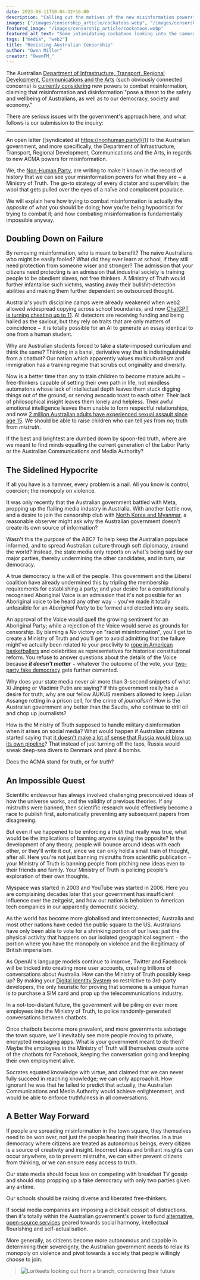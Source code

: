 ```yaml
---
date: 2023-08-11T10:04:32+16:00
description: "Calling out the motives of the new misinformation powers"
images: ["/images/censorship_article/cockatoos.webp", "/images/censorship_article/cockatoos.webp"]
featured_image: "/images/censorship_article/cockatoos.webp"
featured_alt_text: "Some intimidating cockatoos looking into the camera"
tags: ["media", "web2"]
title: "Resisting Australian Censorship"
author: "Owen Miller"
creator: "OwenFM_"
---
```

The Australian [Department of Infrastructure, Transport, Regional Development, Communications and the Arts](https://www.infrastructure.gov.au/) (such obviously connected concerns) is [currently considering](https://www.infrastructure.gov.au/have-your-say/new-acma-powers-combat-misinformation-and-disinformation) new powers to combat misinformation, claiming that misinformation and disinformation "pose a threat to the safety and wellbeing of Australians, as well as to our democracy, society and economy."

There are serious issues with the government's approach here, and what follows is our submission to the inquiry:

----

An open letter ([syndicated at https://nonhuman.party](/)) to the Australian government, and more specifically, the Department of Infrastructure, Transport, Regional Development, Communications and the Arts, in regards to new ACMA powers for misinformation.

We, the [Non-Human Party](/), are writing to make it known in the record of history that we can see your misinformation powers for what they are − a Ministry of Truth. The go-to strategy of every dictator and supervillain; the wool that gets pulled over the eyes of a naïve and complacent populace.

We will explain here how trying to combat misinformation is actually the *opposite* of what you should be doing; how you're being hypocritical for trying to combat it; and how combating misinformation is fundamentally impossible anyway.

## Doubling Down on Failure
By removing misinformation, who is meant to benefit? The naïve Australians who might be easily fooled? What did they ever learn at school, if they still need protection from someone wiser and stronger? The admission that your citizens need protecting is an admission that industrial society is training people to be obedient slaves, not free thinkers. A Ministry of Truth would further infantalise such victims, wasting away their bullshit-detection abilities and making them further dependent on outsourced thought.

Australia's youth discipline camps were already weakened when web2 allowed widespread copying across school boundaries, and now [ChatGPT is turning cheating up to 11](https://www.abc.net.au/news/2023-01-26/chatgpt-sparks-cheating-ethical-concerns-in-schools-universities/101888440). AI detectors are receiving funding and being hailed as the saviour, but they rely on traits that are only matters of coincidence − it is totally possible for an AI to generate an essay identical to one from a human student.

Why are Australian students forced to take a state-imposed curriculum and think the same? Thinking in a banal, derivative way that is indistinguishable from a chatbot? Our nation which apparently values multiculturalism and immigration has a training regime that scrubs out originality and diversity.

Now is a better time than any to train children to become mature adults − free-thinkers capable of setting their own path in life, not mindless automatons whose lack of intellectual depth leaves them stuck digging things out of the ground, or serving avocado toast to each other. Their lack of philosophical insight leaves them lonely and helpless. Their awful emotional intelligence leaves them unable to form respectful relationships, and now [2 million Australian adults have experienced sexual assault since age 15](https://www.aihw.gov.au/reports/domestic-violence/sexual-assault-in-australia/data). We should be able to raise children who can tell *yes* from *no*; truth from *mistruth*.

If the best and brightest are dumbed down by spoon-fed truth, where are we meant to find minds equalling the current generation of the Labor Party or the Australian Communications and Media Authority?

## The Sidelined Hypocrite
If all you have is a hammer, every problem is a nail. All you know is control, coercion; the monopoly on violence.

It was only recently that the Australian government battled with Meta, propping up the flailing media industry in Australia. With another battle now, and a desire to join the censorship club with [North Korea and Myanmar](https://en.wikipedia.org/wiki/Censorship_of_Facebook), a reasonable observer might ask why the Australian government doesn't create its own source of information?

Wasn't this the purpose of the ABC? To help keep the Australian populace informed, and to spread Australian culture through soft diplomacy, around the world? Instead, the state media only reports on what's being said by our major parties, thereby undermining the other candidates, and in turn, our democracy.

A true democracy is the will of the people. This government and the Liberal coalition have already undermined this by tripling the membership requirements for establishing a party; and your desire for a constitutionally recognised Aboriginal Voice is an admission that it's not possible for an Aboriginal voice to be heard any other way − you've made it totally unfeasible for an *Aboriginal Party* to be formed and elected into any seats.

An approval of the Voice would quell the growing sentiment for an Aboriginal Party; while a rejection of the Voice would serve as grounds for censorship. By blaming a *No* victory on "racist misinformation", you'll get to create a Ministry of Truth and you'll get to avoid admitting that the failure might've actually been related to your proclivity to [rope in American basketballers](https://www.abc.net.au/news/2022-08-27/shaquille-oneal-australian-prime-minister-anthony-albanese/101379420) and celebrities as representatives for historical constitutional reform. You refuse to answer questions about the details of the Voice because ***it doesn't matter*** − whatever the outcome of the vote, your [two-party fake democracy](../is_voice_really_democratic/) gets further cemented.

Why does your state media never air more than 3-second snippets of what Xi Jinping or Vladimir Putin are saying? If this government really had a desire for truth, why are our fellow AUKUS members allowed to keep Julian Assange rotting in a prison cell, for the crime of *journalism*? How is the Australian government any better than the Saudis, who continue to drill oil and chop up journalists?

How is the Ministry of Truth supposed to handle military disinformation when it arises on social media? What would happen if Australian citizens started saying that [it doesn't make a lot of sense that Russia would blow up its own pipeline](https://seymourhersh.substack.com/p/how-america-took-out-the-nord-stream)? That instead of just turning off the taps, Russia would sneak deep-sea divers to Denmark and plant 4 bombs.

Does the ACMA stand for truth, or for *truth*?

## An Impossible Quest
Scientific endeavour has always involved challenging preconceived ideas of how the universe works, and the validity of previous theories. If any mistruths were banned, then scientific research would effectively become a race to publish first, automatically preventing any subsequent papers from disagreeing.

But even if we happened to be enforcing a *truth* that really was true, what would be the implications of banning anyone saying the opposite? In the development of any theory, people will bounce around ideas with each other, or they'll write it out, since we can only hold a small train of thought, after all. Here you're not just banning mistruths from scientific publication − your Ministry of Truth is banning people from pitching new ideas even to their friends and family. Your Ministry of Truth is policing people's exploration of their own thoughts.

Myspace was started in 2003 and YouTube was started in 2006. Here you are complaining decades later that your government has insufficient influence over the zeitgeist, and how our nation is beholden to American tech companies in our apparently democratic society.

As the world has become more globalised and interconnected, Australia and most other nations have ceded the public square to the US. Australians have only been able to vote for a shrinking portion of our lives: just the physical activity that happens on our isolated geographical segment − the portion where you have the monopoly on violence and the illegitimacy of British imperialism.

As OpenAI's language models continue to improve, Twitter and Facebook will be tricked into creating more user accounts, creating trillions of conversations about Australia. How can the Ministry of Truth possibly keep up? By making your [Digital Identity System](https://www.digitalidentity.gov.au/tdif) so restrictive to 3rd-party developers, the only heuristic for proving that someone is a unique human is to purchase a SIM card and prop up the telecommunications industry.

In a not-too-distant future, the government will be piling on ever more employees into the Ministry of Truth, to police randomly-generated conversations between chatbots.

Once chatbots become more prevalent, and more governments sabotage the town square, we'll inevitably see more people moving to private, encrypted messaging apps. What is your government meant to do then? Maybe the employees in the Ministry of Truth will themselves create some of the chatbots for Facebook, keeping the conversation going and keeping their own employment alive.

Socrates equated knowledge with virtue, and claimed that we can never fully succeed in reaching knowledge; we can only approach it. How ignorant he was that he failed to predict that actually, the Australian Communications and Media Authority would achieve enlightenment, and would be able to enforce truthfulness in all conversations.

## A Better Way Forward
If people are spreading misinformation in the town square, they themselves need to be won over, not just the people hearing their theories. In a true democracy where citizens are treated as autonomous beings, every citizen is a source of creativity and insight. Incorrect ideas and brilliant insights can occur anywhere, so to prevent mistruths, we can either prevent citizens from thinking, or we can ensure easy access to truth.

Our state media should focus less on competing with breakfast TV gossip and should stop propping up a fake democracy with only two parties given any airtime.

Our schools should be raising diverse and liberated free-thinkers.

If social media companies are imposing a clickbait cesspit of distractions, then it's totally within the Australian government's power to fund [alternative, open-source services](../keeping_governments_relevant_in_web3_era/) geared towards social harmony, intellectual flourishing and self-actualisation.

More generally, as citizens become more autonomous and capable in determining their sovereignty, the Australian government needs to relax its monopoly on violence and pivot towards a society that people willingly choose to join.

> ![Lorikeets looking out from a branch, considering their future](/images/censorship_article/lorikeets.webp)